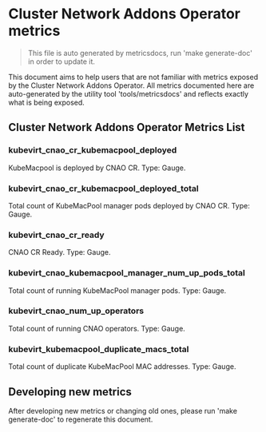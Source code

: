 # Cluster Network Addons Operator metrics
> This file is auto generated by metricsdocs, run 'make generate-doc' in order to update it.

This document aims to help users that are not familiar with metrics exposed by the Cluster Network Addons Operator.
All metrics documented here are auto-generated by the utility tool 'tools/metricsdocs' and reflects exactly what is being exposed.
## Cluster Network Addons Operator Metrics List
### kubevirt_cnao_cr_kubemacpool_deployed
KubeMacpool is deployed by CNAO CR. Type: Gauge.
### kubevirt_cnao_cr_kubemacpool_deployed_total
Total count of KubeMacPool manager pods deployed by CNAO CR. Type: Gauge.
### kubevirt_cnao_cr_ready
CNAO CR Ready. Type: Gauge.
### kubevirt_cnao_kubemacpool_manager_num_up_pods_total
Total count of running KubeMacPool manager pods. Type: Gauge.
### kubevirt_cnao_num_up_operators
Total count of running CNAO operators. Type: Gauge.
### kubevirt_kubemacpool_duplicate_macs_total
Total count of duplicate KubeMacPool MAC addresses. Type: Gauge.
## Developing new metrics
After developing new metrics or changing old ones, please run 'make generate-doc' to regenerate this document.